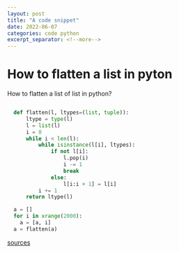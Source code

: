```yaml
---
layout: post
title: "A code snippet"
date: 2022-06-07
categories: code python 
excerpt_separator: <!--more-->
---
```


# How to flatten a list in pyton

How to flatten a list of list in python?

<!--more-->
```python

  def flatten(l, ltypes=(list, tuple)):
      ltype = type(l)
      l = list(l)
      i = 0
      while i < len(l):
          while isinstance(l[i], ltypes):
              if not l[i]:
                  l.pop(i)
                  i -= 1
                  break
              else:
                  l[i:i + 1] = l[i]
          i += 1
      return ltype(l)

  a = []
  for i in xrange(2000):
    a = [a, i]
  a = flatten(a)
```
[sources](http://rightfootin.blogspot.com/2006/09/more-on-python-flatten.html)
